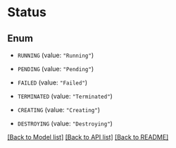 # Status

## Enum


* `RUNNING` (value: `"Running"`)

* `PENDING` (value: `"Pending"`)

* `FAILED` (value: `"Failed"`)

* `TERMINATED` (value: `"Terminated"`)

* `CREATING` (value: `"Creating"`)

* `DESTROYING` (value: `"Destroying"`)


[[Back to Model list]](../README.md#documentation-for-models) [[Back to API list]](../README.md#documentation-for-api-endpoints) [[Back to README]](../README.md)


